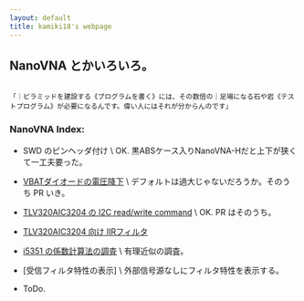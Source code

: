```yaml
---
layout: default
title: kamiki18's webpage
---
```


## NanoVNA とかいろいろ。


~~~

「｜ピラミッドを建設する《プログラムを書く》には、その数倍の｜足場になる石や岩《テストプログラム》が必要になるんです。偉い人にはそれが分からんのです」

~~~

### NanoVNA Index:

 * SWD のピンヘッダ付け \\
       OK. 黒ABSケース入りNanoVNA-Hだと上下が狭くて一工夫要った。

 * [VBATダイオードの電圧降下](nanovna/vbat.html) \\
       デフォルトは過大じゃないだろうか。そのうち PR いき。

 * [TLV320AIC3204 の I2C read/write command](nanovna/i2c.html) \\
       OK. PR はそのうち。 

 * [TLV320AIC3204 向け IIRフィルタ](nanovna/iir.html)

 * [i5351 の係数計算法の調査](nanovna/fraction.html) \\
       有理近似の調査。

 * [受信フィルタ特性の表示]  \\
      外部信号源なしにフィルタ特性を表示する。

 * ToDo.




